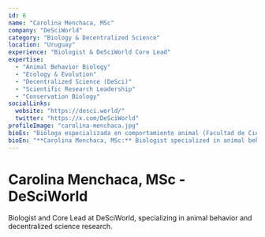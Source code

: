 ```yaml
---
id: 8
name: "Carolina Menchaca, MSc"
company: "DeSciWorld"
category: "Biology & Decentralized Science"
location: "Uruguay"
experience: "Biologist & DeSciWorld Core Lead"
expertise:
  - "Animal Behavior Biology"
  - "Ecology & Evolution"
  - "Decentralized Science (DeSci)"
  - "Scientific Research Leadership"
  - "Conservation Biology"
socialLinks:
  website: "https://desci.world/"
  twitter: "https://x.com/DeSciWorld"
profileImage: "carolina-menchaca.jpg"
bioEs: "Bióloga especializada en comportamiento animal (Facultad de Ciencias, Universidad de la República, Uruguay) y Magister en Ecología y Evolución (Programa de Desarrollo de las Ciencias Básicas, Universidad de la República, Uruguay). Core Lead de DeSciWorld. Investigadora en Yaqu Pacha Uruguay."
bioEn: "**Carolina Menchaca, MSc:** Biologist specialized in animal behavior (Facultad de Ciencias, Universidad de la República, Uruguay) and Master's in Ecology and Evolution (Basic Sciences Development Program, Universidad de la República, Uruguay). Core Lead at **DeSciWorld**. Researcher at **Yaqu Pacha Uruguay**."
---
```


# Carolina Menchaca, MSc - DeSciWorld

Biologist and Core Lead at DeSciWorld, specializing in animal behavior and decentralized science research.